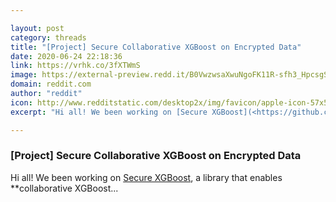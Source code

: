 ```yaml
---

layout: post
category: threads
title: "[Project] Secure Collaborative XGBoost on Encrypted Data"
date: 2020-06-24 22:18:36
link: https://vrhk.co/3fXTWmS
image: https://external-preview.redd.it/B0VwzwsaXwuNgoFK11R-sfh3_HpcsgS86N9RX9NEAE0.jpg?width=420&height=219.895287958&auto=webp&crop=420:219.895287958,smart&s=98cb17b4328aaf602d3045658ba79e147bec30da
domain: reddit.com
author: "reddit"
icon: http://www.redditstatic.com/desktop2x/img/favicon/apple-icon-57x57.png
excerpt: "Hi all! We been working on [Secure XGBoost](<https://github.com/mc2-project/secure-xgboost>), a library that enables **collaborative XGBoost..."

---
```


### [Project] Secure Collaborative XGBoost on Encrypted Data

Hi all! We been working on [Secure XGBoost](<https://github.com/mc2-project/secure-xgboost>), a library that enables **collaborative XGBoost...